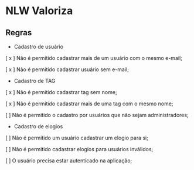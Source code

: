 # NLW Valoriza

## Regras 

- Cadastro de usuário

[ x ] Não é permitido cadastrar mais de um usuário com o mesmo e-mail;

[ x ] Não é permitido cadastrar usuário sem e-mail;

- Cadastro de TAG

[ x ] Não é permitido cadastrar tag sem nome;

[ x ] Não é permitido cadastrar mais de uma tag com o mesmo nome;

[ ] Não é permitido o cadastro por usuários que não sejam administradores;

- Cadastro de elogios

[ ] Não é permitido um usuário cadastrar um elogio para si;

[ ] Não é permitido cadastrar elogios para usuários inválidos;

[ ] O usuário precisa estar autenticado na aplicação;